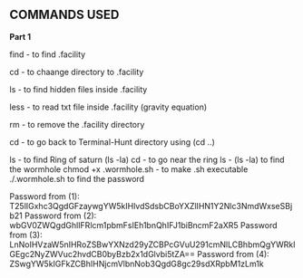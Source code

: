 ## COMMANDS USED

**Part 1**


find   - to find .facility 

cd     - to chaange directory to .facility

ls     - to find hidden files inside .facility

less   - to read txt file inside .facility (gravity equation)

rm     - to remove the .facility directory

cd - to go back to Terminal-Hunt directory using (cd ..)

ls - to find Ring of saturn (ls -la)
cd - to go near the ring
ls - (ls -la) to find the wormhole
chmod +x .wormhole.sh - to make .sh executable
./.wormhole.sh to find the password


Password from (1): T25lIGxhc3QgdGFzaywgYW5kIHlvdSdsbCBoYXZlIHN1Y2Nlc3NmdWxseSBjb21
Password from (2): wbGV0ZWQgdGhlIFRlcm1pbmFsIEh1bnQhIFJ1biBncmF2aXR5
Password from (3): LnNoIHVzaW5nIHRoZSBwYXNzd29yZCBPcGVuU291cmNlLCBhbmQgYWRkIGEgc2NyZWVuc2hvdCB0byBzb2x1dGlvbi5tZA==
Password from (4): ZSwgYW5kIGFkZCBhIHNjcmVlbnNob3QgdG8gc29sdXRpbM1zLm1k
